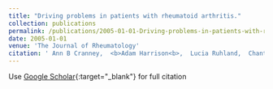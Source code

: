 ```yaml
---
title: "Driving problems in patients with rheumatoid arthritis."
collection: publications
permalink: /publications/2005-01-01-Driving-problems-in-patients-with-rheumatoid-arthritis
date: 2005-01-01
venue: 'The Journal of Rheumatology'
citation: ' Ann B Cranney,  <b>Adam Harrison<b>,  Lucia Ruhland,  Chantal Vaidyanath,  Ian Graham,  Malcolm Man-Son-Hing,  James Jaffey,  Tanveer E Towheed,  Tassos P Anastassiades,  Isaac I Dwosh, &quot;Driving problems in patients with rheumatoid arthritis..&quot; The Journal of Rheumatology, 2005.'
---
```

Use [Google Scholar](https://scholar.google.com/scholar?q=Driving+problems+in+patients+with+rheumatoid+arthritis.){:target="_blank"} for full citation